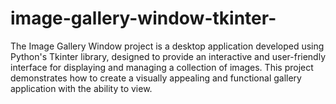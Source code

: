 # image-gallery-window-tkinter-
The Image Gallery Window project is a desktop application developed using Python's Tkinter library, designed to provide an interactive and user-friendly interface for displaying and managing a collection of images. This project demonstrates how to create a visually appealing and functional gallery application with the ability to view.
